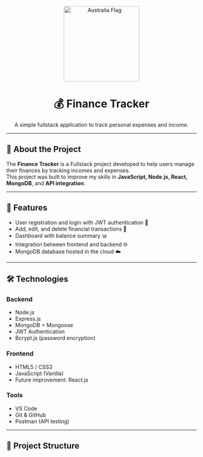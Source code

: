 <!-- Banner -->
<p align="center">
  <img src="https://upload.wikimedia.org/wikipedia/en/b/b9/Flag_of_Australia.svg" width="200" alt="Australia Flag"/>
</p>

<!-- Title -->
<h1 align="center">💰 Finance Tracker</h1>
<p align="center">A simple fullstack application to track personal expenses and income.</p>

---

## 📌 About the Project

The **Finance Tracker** is a Fullstack project developed to help users manage their finances by tracking incomes and expenses.  
This project was built to improve my skills in **JavaScript, Node.js, React, MongoDB**, and **API integration**.

---

## 🚀 Features
- User registration and login with JWT authentication 🔑  
- Add, edit, and delete financial transactions 💸  
- Dashboard with balance summary 📊  
- Integration between frontend and backend 🌐  
- MongoDB database hosted in the cloud ☁️  

---

## 🛠️ Technologies

### Backend
- Node.js  
- Express.js  
- MongoDB + Mongoose  
- JWT Authentication  
- Bcrypt.js (password encryption)  

### Frontend
- HTML5 / CSS3  
- JavaScript (Vanilla)  
- Future improvement: React.js  

### Tools
- VS Code  
- Git & GitHub  
- Postman (API testing)  

---

## 📂 Project Structure
